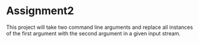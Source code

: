 # Assignment2
This project will take two command line arguments and replace all instances of the first argument with the second argument in a given input stream.
